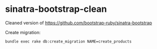 sinatra-bootstrap-clean
=======================

Cleaned version of https://github.com/bootstrap-ruby/sinatra-bootstrap

Create migration:

`bundle exec rake db:create_migration NAME=create_products`